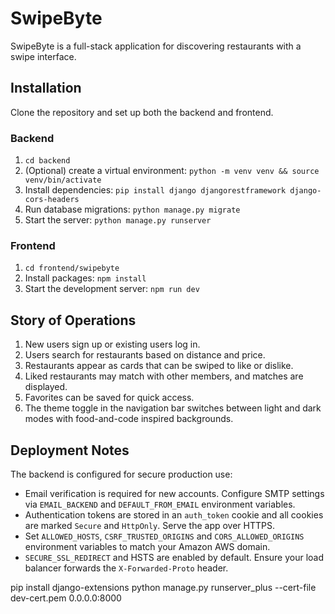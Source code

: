# SwipeByte

SwipeByte is a full-stack application for discovering restaurants with a swipe interface.

## Installation

Clone the repository and set up both the backend and frontend.

### Backend
1. `cd backend`
2. (Optional) create a virtual environment: `python -m venv venv && source venv/bin/activate`
3. Install dependencies: `pip install django djangorestframework django-cors-headers`
4. Run database migrations: `python manage.py migrate`
5. Start the server: `python manage.py runserver`

### Frontend
1. `cd frontend/swipebyte`
2. Install packages: `npm install`
3. Start the development server: `npm run dev`

## Story of Operations
1. New users sign up or existing users log in.
2. Users search for restaurants based on distance and price.
3. Restaurants appear as cards that can be swiped to like or dislike.
4. Liked restaurants may match with other members, and matches are displayed.
5. Favorites can be saved for quick access.
6. The theme toggle in the navigation bar switches between light and dark modes with food-and-code inspired backgrounds.

## Deployment Notes

The backend is configured for secure production use:

* Email verification is required for new accounts. Configure SMTP settings via
  ``EMAIL_BACKEND`` and ``DEFAULT_FROM_EMAIL`` environment variables.
* Authentication tokens are stored in an ``auth_token`` cookie and all cookies
  are marked ``Secure`` and ``HttpOnly``. Serve the app over HTTPS.
* Set ``ALLOWED_HOSTS``, ``CSRF_TRUSTED_ORIGINS`` and ``CORS_ALLOWED_ORIGINS``
  environment variables to match your Amazon AWS domain.
* ``SECURE_SSL_REDIRECT`` and HSTS are enabled by default. Ensure your load
  balancer forwards the ``X-Forwarded-Proto`` header.

pip install django-extensions
python manage.py runserver_plus --cert-file dev-cert.pem 0.0.0.0:8000
